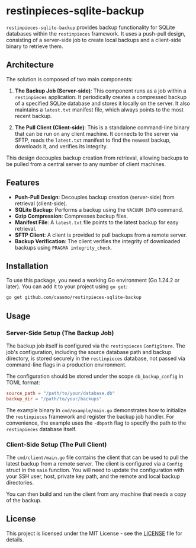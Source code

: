 # restinpieces-sqlite-backup

`restinpieces-sqlite-backup` provides backup functionality for SQLite databases within the `restinpieces` framework. It uses a push-pull design, consisting of a server-side job to create local backups and a client-side binary to retrieve them.

## Architecture

The solution is composed of two main components:

1.  **The Backup Job (Server-side)**: This component runs as a job within a `restinpieces` application. It periodically creates a compressed backup of a specified SQLite database and stores it locally on the server. It also maintains a `latest.txt` manifest file, which always points to the most recent backup.

2.  **The Pull Client (Client-side)**: This is a standalone command-line binary that can be run on any client machine. It connects to the server via SFTP, reads the `latest.txt` manifest to find the newest backup, downloads it, and verifies its integrity.

This design decouples backup creation from retrieval, allowing backups to be pulled from a central server to any number of client machines.

## Features

-   **Push-Pull Design**: Decouples backup creation (server-side) from retrieval (client-side).
-   **SQLite Backup**: Performs a backup using the `VACUUM INTO` command.
-   **Gzip Compression**: Compresses backup files.
-   **Manifest File**: A `latest.txt` file points to the latest backup for easy retrieval.
-   **SFTP Client**: A client is provided to pull backups from a remote server.
-   **Backup Verification**: The client verifies the integrity of downloaded backups using `PRAGMA integrity_check`.

## Installation

To use this package, you need a working Go environment (Go 1.24.2 or later). You can add it to your project using `go get`:

```bash
go get github.com/caasmo/restinpieces-sqlite-backup
```

## Usage

### Server-Side Setup (The Backup Job)

The backup job itself is configured via the `restinpieces` `ConfigStore`. The job's configuration, including the source database path and backup directory, is stored securely in the `restinpieces` database, not passed via command-line flags in a production environment.

The configuration should be stored under the scope `db_backup_config` in TOML format:

```toml
source_path = "/path/to/your/database.db"
backup_dir = "/path/to/your/backups"
```

The example binary in `cmd/example/main.go` demonstrates how to initialize the `restinpieces` framework and register the backup job handler. For convenience, the example uses the `-dbpath` flag to specify the path to the `restinpieces` database itself.

### Client-Side Setup (The Pull Client)

The `cmd/client/main.go` file contains the client that can be used to pull the latest backup from a remote server. The client is configured via a `Config` struct in the `main` function. You will need to update the configuration with your SSH user, host, private key path, and the remote and local backup directories.

You can then build and run the client from any machine that needs a copy of the backup.

## License

This project is licensed under the MIT License - see the [LICENSE](LICENSE) file for details.
